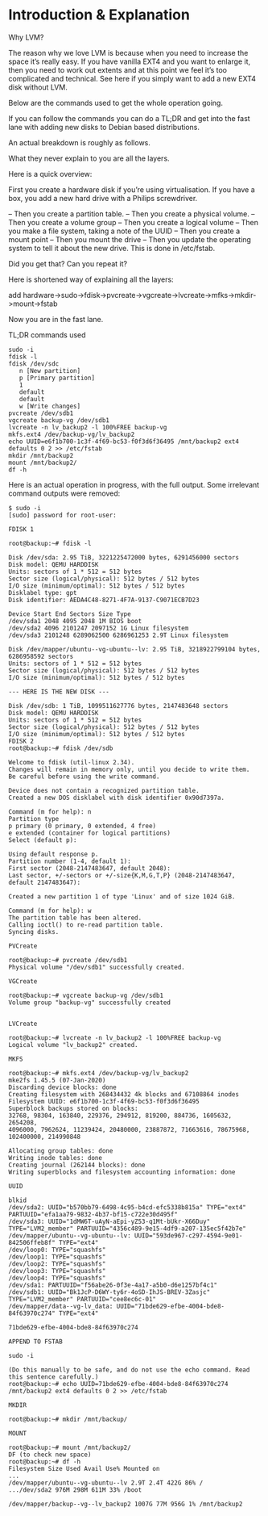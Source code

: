 # Introduction & Explanation

Why LVM?

The reason why we love LVM is because when you need to increase the space it’s really easy. If you have vanilla EXT4 and you want to enlarge it, then you need to work out extents and at this point we feel it’s too complicated and technical. See here if you simply want to add a new EXT4 disk without LVM.

Below are the commands used to get the whole operation going.

If you can follow the commands you can do a TL;DR and get into the fast lane with adding new disks to Debian based distributions.

An actual breakdown is roughly as follows.

What they never explain to you are all the layers.

Here is a quick overview:

First you create a hardware disk if you’re using virtualisation.
If you have a box, you add a new hard drive with a Philips screwdriver.

– Then you create a partition table.
– Then you create a physical volume.
– Then you create a volume group
– Then you create a logical volume
– Then you make a file system, taking a note of the UUID
– Then you create a mount point
– Then you mount the drive
– Then you update the operating system to tell it about the new drive. This is done in /etc/fstab.

Did you get that? Can you repeat it?

Here is shortened way of explaining all the layers:

add hardware->sudo->fdisk->pvcreate->vgcreate->lvcreate->mfks->mkdir->mount->fstab

Now you are in the fast lane.

TL;DR commands used
``` 
sudo -i
fdisk -l
fdisk /dev/sdc
   n [New partition]
   p [Primary partition]
   1
   default
   default
   w [Write changes]
pvcreate /dev/sdb1
vgcreate backup-vg /dev/sdb1
lvcreate -n lv_backup2 -l 100%FREE backup-vg
mkfs.ext4 /dev/backup-vg/lv_backup2
echo UUID=e6f1b700-1c3f-4f69-bc53-f0f3d6f36495 /mnt/backup2 ext4 defaults 0 2 >> /etc/fstab
mkdir /mnt/backup2
mount /mnt/backup2/
df -h
```
Here is an actual operation in progress, with the full output. Some irrelevant command outputs were removed:

```
$ sudo -i
[sudo] password for root-user:

FDISK 1

root@backup:~# fdisk -l

Disk /dev/sda: 2.95 TiB, 3221225472000 bytes, 6291456000 sectors
Disk model: QEMU HARDDISK 
Units: sectors of 1 * 512 = 512 bytes
Sector size (logical/physical): 512 bytes / 512 bytes
I/O size (minimum/optimal): 512 bytes / 512 bytes
Disklabel type: gpt
Disk identifier: AEDA4C48-8271-4F7A-9137-C9071ECB7D23

Device Start End Sectors Size Type
/dev/sda1 2048 4095 2048 1M BIOS boot
/dev/sda2 4096 2101247 2097152 1G Linux filesystem
/dev/sda3 2101248 6289062500 6286961253 2.9T Linux filesystem

Disk /dev/mapper/ubuntu--vg-ubuntu--lv: 2.95 TiB, 3218922799104 bytes, 6286958592 sectors
Units: sectors of 1 * 512 = 512 bytes
Sector size (logical/physical): 512 bytes / 512 bytes
I/O size (minimum/optimal): 512 bytes / 512 bytes

--- HERE IS THE NEW DISK ---

Disk /dev/sdb: 1 TiB, 1099511627776 bytes, 2147483648 sectors
Disk model: QEMU HARDDISK 
Units: sectors of 1 * 512 = 512 bytes
Sector size (logical/physical): 512 bytes / 512 bytes
I/O size (minimum/optimal): 512 bytes / 512 bytes
FDISK 2
root@backup:~# fdisk /dev/sdb

Welcome to fdisk (util-linux 2.34).
Changes will remain in memory only, until you decide to write them.
Be careful before using the write command.

Device does not contain a recognized partition table.
Created a new DOS disklabel with disk identifier 0x90d7397a.

Command (m for help): n
Partition type
p primary (0 primary, 0 extended, 4 free)
e extended (container for logical partitions)
Select (default p):

Using default response p.
Partition number (1-4, default 1): 
First sector (2048-2147483647, default 2048): 
Last sector, +/-sectors or +/-size{K,M,G,T,P} (2048-2147483647, default 2147483647):

Created a new partition 1 of type 'Linux' and of size 1024 GiB.

Command (m for help): w
The partition table has been altered.
Calling ioctl() to re-read partition table.
Syncing disks.

PVCreate

root@backup:~# pvcreate /dev/sdb1
Physical volume "/dev/sdb1" successfully created.

VGCreate

root@backup:~# vgcreate backup-vg /dev/sdb1
Volume group "backup-vg" successfully created


LVCreate

root@backup:~# lvcreate -n lv_backup2 -l 100%FREE backup-vg
Logical volume "lv_backup2" created.

MKFS

root@backup:~# mkfs.ext4 /dev/backup-vg/lv_backup2
mke2fs 1.45.5 (07-Jan-2020)
Discarding device blocks: done 
Creating filesystem with 268434432 4k blocks and 67108864 inodes
Filesystem UUID: e6f1b700-1c3f-4f69-bc53-f0f3d6f36495
Superblock backups stored on blocks: 
32768, 98304, 163840, 229376, 294912, 819200, 884736, 1605632, 2654208, 
4096000, 7962624, 11239424, 20480000, 23887872, 71663616, 78675968, 
102400000, 214990848

Allocating group tables: done 
Writing inode tables: done 
Creating journal (262144 blocks): done
Writing superblocks and filesystem accounting information: done

UUID

blkid
/dev/sda2: UUID="b570bb79-6498-4c95-b4cd-efc5338b815a" TYPE="ext4" PARTUUID="efa1aa79-9832-4b37-bf15-c722e30d495f"
/dev/sda3: UUID="1dMW6T-uAyN-aEpi-yZ53-q1Mt-bUkr-X66Duy" TYPE="LVM2_member" PARTUUID="4356c489-9e15-4df9-a207-135ec5f42b7e"
/dev/mapper/ubuntu--vg-ubuntu--lv: UUID="593de967-c297-4594-9e01-842506ffeb8f" TYPE="ext4"
/dev/loop0: TYPE="squashfs"
/dev/loop1: TYPE="squashfs"
/dev/loop2: TYPE="squashfs"
/dev/loop3: TYPE="squashfs"
/dev/loop4: TYPE="squashfs"
/dev/sda1: PARTUUID="f56abe26-0f3e-4a17-a5b0-d6e1257bf4c1"
/dev/sdb1: UUID="Bk1JcP-D6WY-ty6r-4oSD-IhJS-BREV-3Zasjc" TYPE="LVM2_member" PARTUUID="cee8ec6c-01"
/dev/mapper/data--vg-lv_data: UUID="71bde629-efbe-4004-bde8-84f63970c274" TYPE="ext4"

71bde629-efbe-4004-bde8-84f63970c274

APPEND TO FSTAB

sudo -i

(Do this manually to be safe, and do not use the echo command. Read this sentence carefully.)
root@backup:~# echo UUID=71bde629-efbe-4004-bde8-84f63970c274 /mnt/backup2 ext4 defaults 0 2 >> /etc/fstab

MKDIR

root@backup:~# mkdir /mnt/backup/

MOUNT

root@backup:~# mount /mnt/backup2/
DF (to check new space)
root@backup:~# df -h
Filesystem Size Used Avail Use% Mounted on
...
/dev/mapper/ubuntu--vg-ubuntu--lv 2.9T 2.4T 422G 86% /
.../dev/sda2 976M 298M 611M 33% /boot

/dev/mapper/backup--vg--lv_backup2 1007G 77M 956G 1% /mnt/backup2
```
